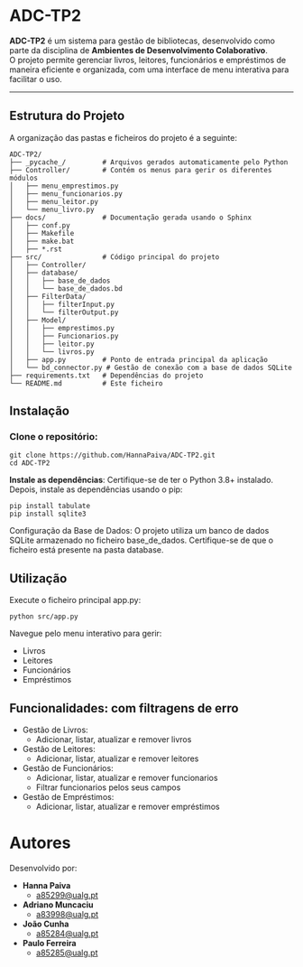 # ADC-TP2

**ADC-TP2** é um sistema para gestão de bibliotecas, desenvolvido como parte da disciplina de **Ambientes de Desenvolvimento Colaborativo**.  
O projeto permite gerenciar livros, leitores, funcionários e empréstimos de maneira eficiente e organizada, com uma interface de menu interativa para facilitar o uso.

---

## Estrutura do Projeto

A organização das pastas e ficheiros do projeto é a seguinte:

```plaintext
ADC-TP2/
├── _pycache_/         # Arquivos gerados automaticamente pelo Python
├── Controller/        # Contém os menus para gerir os diferentes módulos
│   ├── menu_emprestimos.py
│   ├── menu_funcionarios.py
│   ├── menu_leitor.py
│   └── menu_livro.py
├── docs/              # Documentação gerada usando o Sphinx
│   ├── conf.py
│   ├── Makefile
│   ├── make.bat
│   ├── *.rst
├── src/               # Código principal do projeto
│   ├── Controller/
│   ├── database/
│   │   ├── base_de_dados  
│   │   └── base_de_dados.bd
│   ├── FilterData/
│   │   ├── filterInput.py
│   │   └── filterOutput.py
│   ├── Model/
│   │   ├── emprestimos.py
│   │   ├── Funcionarios.py
│   │   ├── leitor.py
│   │   └── livros.py
│   ├── app.py         # Ponto de entrada principal da aplicação
│   └── bd_connector.py # Gestão de conexão com a base de dados SQLite
├── requirements.txt   # Dependências do projeto
└── README.md          # Este ficheiro
```

## Instalação
### Clone o repositório:
```
git clone https://github.com/HannaPaiva/ADC-TP2.git
cd ADC-TP2
```
**Instale as dependências**: Certifique-se de ter o Python 3.8+ instalado. Depois, instale as dependências usando o pip:

```
pip install tabulate
pip install sqlite3
```

Configuração da Base de Dados: O projeto utiliza um banco de dados SQLite armazenado no ficheiro base_de_dados. Certifique-se de que o ficheiro está presente na pasta database.

## Utilização
Execute o ficheiro principal app.py:

```
python src/app.py
```

Navegue pelo menu interativo para gerir:

- Livros
- Leitores
- Funcionários
- Empréstimos


## Funcionalidades: com filtragens de erro
- Gestão de Livros:
  - Adicionar, listar, atualizar e remover livros
- Gestão de Leitores:
  - Adicionar, listar, atualizar e remover leitores
- Gestão de Funcionários:
  - Adicionar, listar, atualizar e remover funcionarios
  - Filtrar funcionarios pelos seus campos
- Gestão de Empréstimos:
  - Adicionar, listar, atualizar e remover empréstimos
 
# Autores

Desenvolvido por:
- **Hanna Paiva**
  - a85299@ualg.pt
- **Adriano Muncaciu**
  - a83998@ualg.pt
- **João Cunha**
  - a85284@ualg.pt
- **Paulo Ferreira**
  - a85285@ualg.pt
